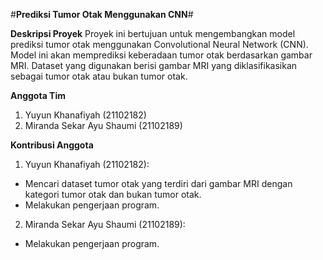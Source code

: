 #**Prediksi Tumor Otak Menggunakan CNN**#

**Deskripsi Proyek**
Proyek ini bertujuan untuk mengembangkan model prediksi tumor otak menggunakan Convolutional Neural Network (CNN). Model ini akan memprediksi keberadaan tumor otak berdasarkan gambar MRI. Dataset yang digunakan berisi gambar MRI yang diklasifikasikan sebagai tumor otak atau bukan tumor otak.

**Anggota Tim**
1. Yuyun Khanafiyah (21102182)
2. Miranda Sekar Ayu Shaumi (21102189)

**Kontribusi Anggota**
1. Yuyun Khanafiyah (21102182):
- Mencari dataset tumor otak yang terdiri dari gambar MRI dengan kategori tumor otak dan bukan tumor otak.
- Melakukan pengerjaan program.
2. Miranda Sekar Ayu Shaumi (21102189):
- Melakukan pengerjaan program.
